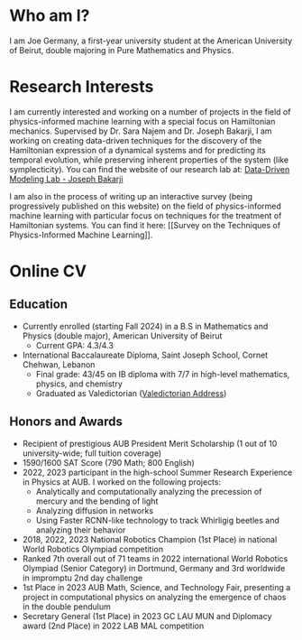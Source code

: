 # Who am I?
I am Joe Germany, a first-year university student at the American University of Beirut, double majoring in Pure Mathematics and Physics.
# Research Interests
I am currently interested and working on a number of projects in the field of physics-informed machine learning with a special focus on Hamiltonian mechanics. Supervised by Dr. Sara Najem and Dr. Joseph Bakarji, I am working on creating data-driven techniques for the discovery of the Hamiltonian expression of a dynamical systems and for predicting its temporal evolution, while preserving inherent properties of the system (like symplecticity).
You can find the website of our research lab at: [Data-Driven Modeling Lab - Joseph Bakarji](https://www.josephbakarji.com/data-driven-modeling-lab)

I am also in the process of writing up an interactive survey (being progressively published on this website) on the field of physics-informed machine learning with particular focus on techniques for the treatment of Hamiltonian systems. You can find it here: [[Survey on the Techniques of Physics-Informed Machine Learning]].

# Online CV
## Education
- Currently enrolled (starting Fall 2024) in a B.S in Mathematics and Physics (double major), American University of Beirut 
	- Current GPA: 4.3/4.3
- International Baccalaureate Diploma, Saint Joseph School, Cornet Chehwan, Lebanon
	- Final grade: 43/45 on IB diploma with 7/7 in high-level mathematics, physics, and chemistry
	- Graduated as Valedictorian ([Valedictorian Address](https://www.facebook.com/100001623693571/videos/pcb.8039809246083119/1533947113823415))
## Honors and Awards
- Recipient of prestigious AUB President Merit Scholarship (1 out of 10 university-wide; full tuition coverage)
- 1590/1600 SAT Score (790 Math; 800 English)
- 2022, 2023 participant in the high-school Summer Research Experience in Physics at AUB. I worked on the following projects:
	- Analytically and computationally analyzing the precession of mercury and the bending of light 
	- Analyzing diffusion in networks
	- Using Faster RCNN-like technology to track Whirligig beetles and analyzing their behavior
- 2018, 2022, 2023 National Robotics Champion (1st Place) in national World Robotics Olympiad competition
- Ranked 7th overall out of 71 teams in 2022 international World Robotics Olympiad (Senior Category) in Dortmund, Germany and 3rd worldwide in impromptu 2nd day challenge
- 1st Place in 2023 AUB Math, Science, and Technology Fair, presenting a project in computational physics on analyzing the emergence of chaos in the double pendulum
- Secretary General (1st Place) in 2023 GC LAU MUN and Diplomacy award (2nd Place) in 2022 LAB MAL competition
